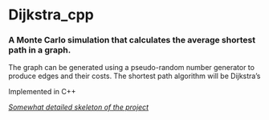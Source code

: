 # Dijkstra_cpp
### A Monte Carlo simulation that calculates the average shortest path in a graph. 
The graph can be generated using a pseudo-random number generator to produce edges and their costs. 
The shortest path algorithm will be Dijkstra’s

Implemented in C++


[*Somewhat detailed skeleton of the project*](TODO.md)
